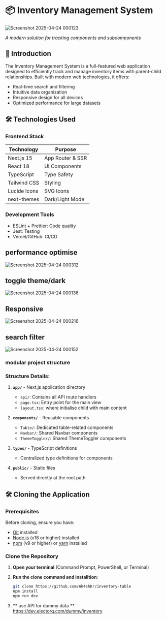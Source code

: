 # 📦 Inventory Management System
![Screenshot 2025-04-24 000123](https://github.com/user-attachments/assets/119587de-6b10-4166-ba1f-d71379698c3e)
  
*A modern solution for tracking components and subcomponents*

## 🌟 Introduction

The Inventory Management System is a full-featured web application designed to efficiently track and manage inventory items with parent-child relationships. Built with modern web technologies, it offers:

- Real-time search and filtering
- Intuitive data organization
- Responsive design for all devices
- Optimized performance for large datasets

## 🛠️ Technologies Used

### Frontend Stack
| Technology | Purpose |
|------------|---------|
| Next.js 15 | App Router & SSR |
| React 18 | UI Components |
| TypeScript | Type Safety |
| Tailwind CSS | Styling |
| Lucide Icons | SVG Icons |
| next-themes | Dark/Light Mode |

### Development Tools
- ESLint + Prettier: Code quality
- Jest: Testing
- Vercel/GitHub: CI/CD

## performance optimise
![Screenshot 2025-04-24 000312](https://github.com/user-attachments/assets/b493ca68-e55e-434a-87b0-d2b7afd9b99b)

## toggle theme/dark
![Screenshot 2025-04-24 000136](https://github.com/user-attachments/assets/f859aed6-3cd5-4cfe-b009-906ddd3b60be)

## Responsive
![Screenshot 2025-04-24 000216](https://github.com/user-attachments/assets/3fce901e-7b55-4225-a0c5-c5d16c54c7dd)

## search filter
![Screenshot 2025-04-24 000152](https://github.com/user-attachments/assets/40c728c2-58cb-47f1-bad9-68b13fe65c65)

### modular project structure

### Structure Details:

1. **`app/`** - Next.js application directory
   - `api/`: Contains all API route handlers
   - `page.tsx`: Entry point for the main view
   - `layout.tsx`: where initialise child with main content

2. **`components/`** - Reusable components
   - `Table/`: Dedicated table-related components
   - `Navbar/`: Shared Navbar components
   - `ThemeToggler/`: Shared ThemeToggler components
     

3. **`types/`** - TypeScript definitions
   - Centralized type definitions for components

4. **`public/`** - Static files
   - Served directly at the root path

## 🛠️ Cloning the Application

### Prerequisites
Before cloning, ensure you have:
- [Git](https://git-scm.com/) installed
- [Node.js](https://nodejs.org/) (v18 or higher) installed
- [npm](https://www.npmjs.com/) (v9 or higher) or [yarn](https://yarnpkg.com/) installed

### Clone the Repository

1. **Open your terminal** (Command Prompt, PowerShell, or Terminal)

2. **Run the clone command and installtion**:
   ```bash
   git clone https://github.com/Ak4shKr/inventory-table
   npm install
   npm run dev
   ```

3. ** use API for dummy data
     ** https://dev.electorq.com/dummy/inventory

